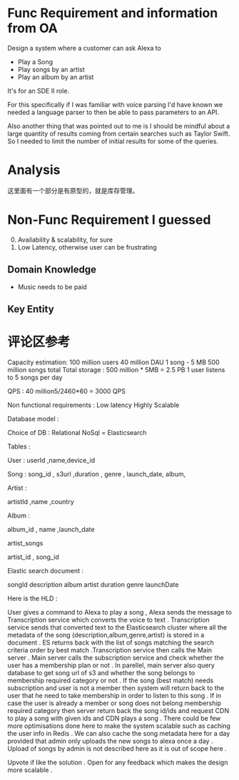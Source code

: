 # Func Requirement and information from OA
Design a system where a customer can ask Alexa to


- Play a Song
- Play songs by an artist
- Play an album by an artist


It's for an SDE II role.

For this specifically if I was familiar with voice parsing I'd have known we needed a language parser to then be able to pass parameters to an API.

Also another thing that was pointed out to me is I should be mindful about a large quantity of results coming from certain searches such as Taylor Swift. So I needed to limit the number of initial results for some of the queries.


# Analysis

这里面有一个部分是有原型的，就是库存管理。



# Non-Func Requirement I guessed
0. Availability & scalability, for sure
1. Low Latency, otherwise user can be frustrating 


## Domain Knowledge
- Music needs to be paid


## Key Entity





# 评论区参考
Capacity estimation:
100 million users
40 million DAU
1 song - 5 MB
500 million songs total
Total storage : 500 million * 5MB = 2.5 PB
1 user listens to 5 songs per day


QPS : 40 million5/2460*60 = 3000 QPS


Non functional requirements :
Low latency
Highly Scalable


Database model :


Choice of DB : Relational
NoSql = Elasticsearch


Tables :


User :
userId ,name,device_id


Song :
song_id , s3url ,duration , genre , launch_date, album,


Artist :


artistId ,name ,country


Album :


album_id , name ,launch_date


artist_songs


artist_id , song_id


Elastic search document :


songId
description
album
artist
duration
genre
launchDate


Here is the HLD :


User gives a command to Alexa to play a song , Alexa sends the message to Transcription service which converts the voice to text . Transcription service sends that converted text to the Elasticsearch cluster where all the metadata of the song (description,album,genre,artist) is stored in a document . ES returns back with the list of songs matching the search criteria order by best match .Transcription service then calls the Main server . Main server calls the subscription service and check whether the user has a membership plan or not . In parellel, main server also query database to get song url of s3 and whether the song belongs to membership required category or not . If the song (best match) needs subscription and user is not a member then system will return back to the user that he need to take membership in order to listen to this song . If in case the user is already a member or song does not belong membership required category then server return back the song id/ids and request CDN to play a song with given ids and CDN plays a song .
There could be few more optimisations done here to make the system scalable such as caching the user info in Redis . We can also cache the song metadata here for a day provided that admin only uploads the new songs to alexa once a day . Upload of songs by admin is not described here as it is out of scope here .


Upvote if like the solution . Open for any feedback which makes the design more scalable .
